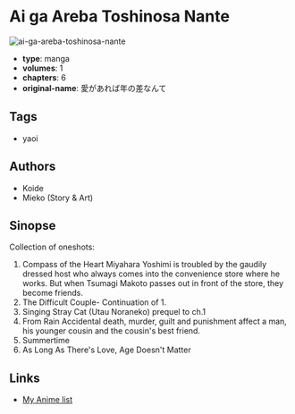# Ai ga Areba Toshinosa Nante

![ai-ga-areba-toshinosa-nante](https://cdn.myanimelist.net/images/manga/3/9516.jpg)

-   **type**: manga
-   **volumes**: 1
-   **chapters**: 6
-   **original-name**: 愛があれば年の差なんて

## Tags

-   yaoi

## Authors

-   Koide
-   Mieko (Story & Art)

## Sinopse

Collection of oneshots:

1. Compass of the Heart
   Miyahara Yoshimi is troubled by the gaudily dressed host who always comes into the convenience store where he works. But when Tsumagi Makoto passes out in front of the store, they become friends.
2. The Difficult Couple- Continuation of 1.
3. Singing Stray Cat (Utau Noraneko) prequel to ch.1
4. From Rain
   Accidental death, murder, guilt and punishment affect a man, his younger cousin and the cousin's best friend.
5. Summertime
6. As Long As There's Love, Age Doesn't Matter

## Links

-   [My Anime list](https://myanimelist.net/manga/7099/Ai_ga_Areba_Toshinosa_Nante)

